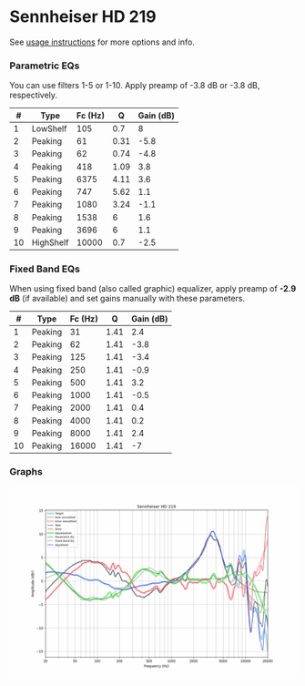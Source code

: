 # Sennheiser HD 219
See [usage instructions](https://github.com/jaakkopasanen/AutoEq#usage) for more options and info.

### Parametric EQs
You can use filters 1-5 or 1-10. Apply preamp of -3.8 dB or -3.8 dB, respectively.

|   # | Type      |   Fc (Hz) |    Q |   Gain (dB) |
|-----|-----------|-----------|------|-------------|
|   1 | LowShelf  |       105 | 0.7  |         8   |
|   2 | Peaking   |        61 | 0.31 |        -5.8 |
|   3 | Peaking   |        62 | 0.74 |        -4.8 |
|   4 | Peaking   |       418 | 1.09 |         3.8 |
|   5 | Peaking   |      6375 | 4.11 |         3.6 |
|   6 | Peaking   |       747 | 5.62 |         1.1 |
|   7 | Peaking   |      1080 | 3.24 |        -1.1 |
|   8 | Peaking   |      1538 | 6    |         1.6 |
|   9 | Peaking   |      3696 | 6    |         1.1 |
|  10 | HighShelf |     10000 | 0.7  |        -2.5 |

### Fixed Band EQs
When using fixed band (also called graphic) equalizer, apply preamp of **-2.9 dB** (if available) and set gains manually with these parameters.

|   # | Type    |   Fc (Hz) |    Q |   Gain (dB) |
|-----|---------|-----------|------|-------------|
|   1 | Peaking |        31 | 1.41 |         2.4 |
|   2 | Peaking |        62 | 1.41 |        -3.8 |
|   3 | Peaking |       125 | 1.41 |        -3.4 |
|   4 | Peaking |       250 | 1.41 |        -0.9 |
|   5 | Peaking |       500 | 1.41 |         3.2 |
|   6 | Peaking |      1000 | 1.41 |        -0.5 |
|   7 | Peaking |      2000 | 1.41 |         0.4 |
|   8 | Peaking |      4000 | 1.41 |         0.2 |
|   9 | Peaking |      8000 | 1.41 |         2.4 |
|  10 | Peaking |     16000 | 1.41 |        -7   |

### Graphs
![](./Sennheiser%20HD%20219.png)
